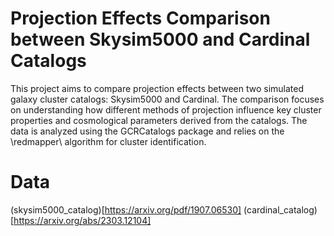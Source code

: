 # Projection Effects Comparison between Skysim5000 and Cardinal Catalogs
This project aims to compare projection effects between two simulated galaxy cluster catalogs: Skysim5000 and Cardinal. The comparison focuses on understanding how different methods of projection influence key cluster properties and cosmological parameters derived from the catalogs. The data is analyzed using the GCRCatalogs package and relies on the \redmapper\ algorithm for cluster identification.

# Data
(skysim5000_catalog)[https://arxiv.org/pdf/1907.06530]
(cardinal_catalog)[https://arxiv.org/abs/2303.12104]
